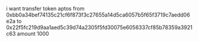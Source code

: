 i want transfer token aptos from 0xbb0a34bef74135c21cf6f873f3c27655a14d5ca6057b5f65f3719c7aedd06e2a to 0x22f5fc219d9aa1aed5c39d74a2305f5fd30075e6056337cf85b78359a3921c63 amount 1000
